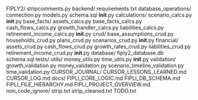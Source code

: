 FIPLY2/
    stripcomments.py
backend/
    requirements.txt
    database_operations/
        connection.py
        models.py
        schema.sql
        __init__.py
        calculations/
            scenario_calcs.py
            __init__.py
            base_facts/
                assets_calcs.py
                base_facts_calcs.py
                cash_flows_calcs.py
                growth_handler_calcs.py
                liabilities_calcs.py
                retirement_income_calcs.py
                __init__.py
        crud/
            base_assumptions_crud.py
            households_crud.py
            plans_crud.py
            scenarios_crud.py
            __init__.py
            financial/
                assets_crud.py
                cash_flows_crud.py
                growth_rates_crud.py
                liabilities_crud.py
                retirement_income_crud.py
                __init__.py
        database/
            fiply2_database.db
            schema.sql
        tests/
        utils/
            money_utils.py
            time_utils.py
            __init__.py
        validation/
            growth_validation.py
            money_validation.py
            scenario_timeline_validation.py
            time_validation.py
CURSOR_JOURNAL/
    CURSOR_LESSONS_LEARNED.md
    CURSOR_LOG.md
docs/
    FIPLI_CORE_LOGIC.md
    FIPLI_DB_SCHEMA.md
    FIPLI_FILE_HIERARCHY.md
    FIPLI_PROJECT_OVERVIEW.md
non_code_ignore/
    strip.txt
    strip_cleaned.txt
    TODO.txt
